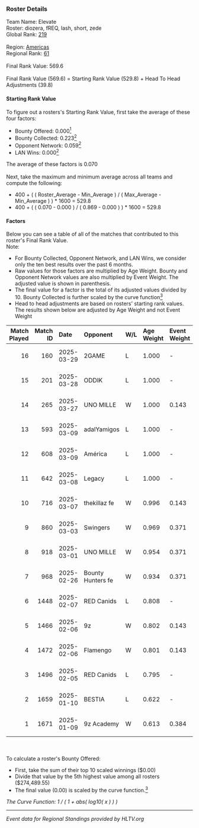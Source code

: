 ### Roster Details<br />
Team Name: Elevate<br />
Roster: diozera, fREQ, lash, short, zede<br />
Global Rank: [219](../../standings_global_2025_04_07.md)<br />
<br />
Region: [Americas]( ../../standings_americas_2025_04_07.md)<br />
Regional Rank: [61]( ../../standings_americas_2025_04_07.md)<br />
<br />
Final Rank Value:  569.6<br />
<br />
Final Rank Value (569.6) = Starting Rank Value (529.8) + Head To Head Adjustments (39.8)<br />

#### Starting Rank Value<br />
To figure out a rosters's Starting Rank Value, first take the average of these four factors:<br />
- Bounty Offered: 0.000[<sup>1</sup>](#table2)
- Bounty Collected: 0.223[<sup>2</sup>](#table1)
- Opponent Network: 0.059[<sup>2</sup>](#table1)
- LAN Wins: 0.000[<sup>2</sup>](#table1)

The average of these factors is 0.070<br />
<br />
Next, take the maximum and minimum average across all teams and compute the following:<br />
- 400 + ( ( Roster_Average - Min_Average ) / ( Max_Average - Min_Average ) ) * 1600 = 529.8
- 400 + ( ( 0.070 - 0.000 ) / ( 0.869 - 0.000 ) ) * 1600 = 529.8


#### Factors<br />
Below you can see a table of all of the matches that contributed to this roster's Final Rank Value.<br />
Note:<br />

- For Bounty Collected, Opponent Network, and LAN Wins, we consider only the ten best results over the past 6 months.
- Raw values for those factors are multiplied by Age Weight. Bounty and Opponent Network values are also multiplied by Event Weight. The adjusted value is shown in parenthesis.
- The final value for a factor is the total of its adjusted values divided by 10. Bounty Collected is further scaled by the curve function[<sup>3</sup>](#curveFunction)
- Head to head adjustments are based on rosters' starting rank values. The results shown below are adjusted by Age Weight and not Event Weight
<span id="table1"></span><br />


| Match Played | Match ID | Date       | Opponent          | W/L | Age Weight | Event Weight | Bounty Collected | Opponent Network | LAN Wins  | H2H Adj. | Roster                              |
| -: | -: | :- | :- | :- | :- | :- | :- | :- | :- | -: | :- |
|           16 |      160 | 2025-03-29 | 2GAME             | L   | 1.000      | -            | -                | -                | -         |   -14.12 | diozera, fREQ, lash, short, zede    |
|           15 |      201 | 2025-03-28 | ODDIK             | L   | 1.000      | -            | -                | -                | -         |    -7.62 | diozera, fREQ, lash, short, zede    |
|           14 |      265 | 2025-03-27 | UNO MILLE         | W   | 1.000      | 0.143        | 0.000 (0.000)    | 0.400 (0.057)    | 0 (0.000) |    14.97 | diozera, fREQ, lash, short, zede    |
|           13 |      593 | 2025-03-09 | adalYamigos       | L   | 1.000      | -            | -                | -                | -         |   -12.45 | diozera, lash, short, skr, zede     |
|           12 |      608 | 2025-03-09 | América           | L   | 1.000      | -            | -                | -                | -         |   -23.32 | diozera, fREQ, lash, short, zede    |
|           11 |      642 | 2025-03-08 | Legacy            | L   | 1.000      | -            | -                | -                | -         |    -5.90 | diozera, fREQ, lash, short, zede    |
|           10 |      716 | 2025-03-07 | thekillaz fe      | W   | 0.996      | 0.143        | 0.000 (0.000)    | 0.000 (0.000)    | 0 (0.000) |    10.70 | diozera, fREQ, lash, short, zede    |
|            9 |      860 | 2025-03-03 | Swingers          | W   | 0.969      | 0.371        | 0.008 (0.003)    | 0.668 (0.240)    | 0 (0.000) |    21.99 | diozera, fREQ, lash, short, zede    |
|            8 |      918 | 2025-03-01 | UNO MILLE         | W   | 0.954      | 0.371        | 0.000 (0.000)    | 0.400 (0.141)    | 0 (0.000) |    15.41 | diozera, fREQ, lash, short, zede    |
|            7 |      968 | 2025-02-26 | Bounty Hunters fe | W   | 0.934      | 0.371        | 0.000 (0.000)    | 0.055 (0.019)    | 0 (0.000) |    15.54 | diozera, fREQ, lash, short, zede    |
|            6 |     1448 | 2025-02-07 | RED Canids        | L   | 0.808      | -            | -                | -                | -         |    -6.30 | diozera, fREQ, lash, short, zede    |
|            5 |     1466 | 2025-02-06 | 9z                | W   | 0.802      | 0.143        | 0.003 (0.000)    | 0.554 (0.063)    | 0 (0.000) |    17.73 | diozera, fREQ, lash, short, zede    |
|            4 |     1472 | 2025-02-06 | Flamengo          | W   | 0.801      | 0.143        | 0.000 (0.000)    | 0.369 (0.042)    | 0 (0.000) |    13.42 | diozera, fREQ, lash, short, zede    |
|            3 |     1496 | 2025-02-05 | RED Canids        | L   | 0.795      | -            | -                | -                | -         |    -6.01 | diozera, fREQ, lash, short, zede    |
|            2 |     1659 | 2025-01-10 | BESTIA            | L   | 0.622      | -            | -                | -                | -         |    -3.54 | desh, fREQ, Leomonster, short, zede |
|            1 |     1671 | 2025-01-09 | 9z Academy        | W   | 0.613      | 0.384        | 0.000 (0.000)    | 0.109 (0.026)    | 0 (0.000) |     9.27 | desh, fREQ, Leomonster, short, zede |

<br />
<span id="table2"></span><br />
To calculate a roster's Bounty Offered:<br />

- First, take the sum of their top 10 scaled winnings ($0.00)
- Divide that value by the 5th highest value among all rosters ($274,489.55)
- The final value (0.00) is scaled by the curve function.[<sup>3</sup>](#curveFunction)

<span id="curveFunction"></span>_The Curve Function: 1 / ( 1 + abs( log10( x ) ) )_<br />

---
_Event data for Regional Standings provided by HLTV.org_<br />
